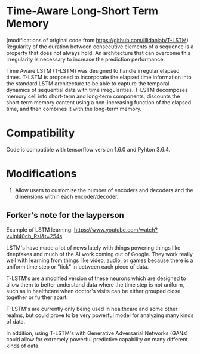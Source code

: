 # Time-Aware Long-Short Term Memory
(modifications of original code from https://github.com/illidanlab/T-LSTM)
Regularity of the duration between consecutive elements of a sequence is a property that does not always hold. An architecture that can overcome this irregularity is necessary to increase the prediction performance.

Time Aware LSTM (T-LSTM) was designed to handle irregular elapsed times. T-LSTM is proposed to incorporate the elapsed time
information into the standard LSTM architecture to be able to capture the temporal dynamics of sequential data with time irregularities. T-LSTM decomposes memory cell into short-term and long-term components, discounts the short-term memory content using a non-increasing function of the elapsed time, and then combines it with the long-term memory.

# Compatibility
Code is compatible with tensorflow version 1.6.0 and Pyhton 3.6.4.

# Modifications
1. Allow users to customize the number of encoders and decoders and the dimensions within each encoder/decoder.


## Forker's note for the layperson

Example of LSTM learning:
https://www.youtube.com/watch?v=Ipi40cb_RsI&t=254s

LSTM's have made a lot of news lately with things powering things like deepfakes and much of the AI work coming out of Google. They work really well with learning from things like video, audio, or games because there is a uniform time step or "tick" in between each piece of data.

T-LSTM's are a modified version of these neurons which are designed to allow them to better understand data where the time step is not uniform, such as in healthcare when doctor's visits can be either grouped close together or further apart.

T-LSTM's are currently only being used in healthcare and some other realms, but could prove to be very powerful model for analyzing many kinds of data.

In addition, using T-LSTM's with Generative Adversarial Networks (GANs) could allow for extremely powerful predictive capability on many different kinds of data. 

